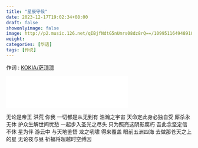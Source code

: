 ```yaml
---
title: "星辰守候"
date: 2023-12-17T19:02:34+08:00
draft: false
showonlyimage: false
image: http://p2.music.126.net/qIBjfNdtG5nUmrs08dz8rQ==/109951164948918218.jpg
weight: 
categories: [华语]
tags: [传说]
---
```


作词 : [KOKIA/萨顶顶](https://music.163.com/#/song?id=1444487599&userid=29382116)
<!--more-->
<iframe frameborder="no" border="0" marginwidth="0" marginheight="0" width=330 height=86 src="//music.163.com/outchain/player?type=2&id=1444487599&auto=1&height=66"></iframe>

无论是帝王 洪荒 你我
一切都是从无到有
浩瀚之宇宙
天命定此身必独自受
厮杀永无休
护众生解世间忧愁
一起步入圣光之尽头
只为照亮这阴影腐朽
吾此念坚定信不休
星为伴 游云中
与天地鉴悟
龙之吼啸
得来覆盖 眼前五洲四海
去做那苍天之上的星
无论夜与昼
祈福将超越时空缚囚

